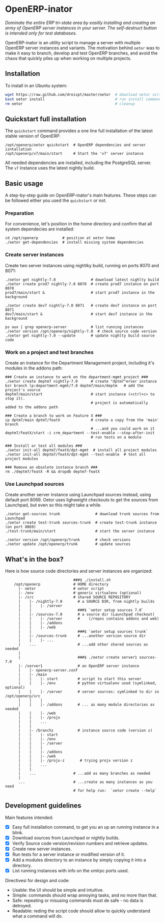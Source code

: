 OpenERP-inator
==============

*Dominate the entire ERP tri-state area by easilly installing and creating an army of OpenERP server instances in your server. The self-destruct button is intended only for test databases.*

OpenERP-inator is an utility script to manage a server with multiple OpenERP server instances and variants.
The motivation behind `oetor` was to make it easy to branch, develop and test OpenERP branches, and avoid the chaos that quickly piles up when working on multiple projects.


Installation
------------

To install in an Ubuntu system:

```bash
wget https://raw.github.com/dreispt/master/oetor  # download oetor script
bash oetor install                                # run install command
rm oetor                                          # cleanup
```


Quickstart full installation
---------------------------

The `quickstart` command provides a one line full installation of the latest stable version of OpenERP:

    /opt/openerp/oetor quickstart  # OpenERP dependencies and server isntallation 
    /opt/openerp/v7/main/start     # Start the 'v7' server instance

All needed dependencies are installed, including the PostgreSQL server.
The `v7` instance uses the latest nightly build. 


Basic usage
-----------

A step-by-step guide on OpenERP-inator's main features.
These steps can be followed either you used the `quickstart` or not.


### Preparation
 
For convenience, let's position in the home directory and confirm that all system dependecies are installed:

    cd /opt/openerp           # position at oetor home
    ./oetor get-dependencies  # install missing system dependencies


### Create server instances

Create two server instances using nightlky build, running on ports 8070 and 8071:

    ./oetor get nightly-7.0                # download latest nighlty build
    ./oetor create prod7 nightly-7.0 8070  # create prod7 instance on port 8070
    prod7/main/start &                     # start prod7 instance in the background
    
    ./oetor create dev7 nightly-7.0 8071   # create dev7 instance on port 8071
    dev7/main/start &                      # start dev7 instance in the  background

    ps aux | grep openerp-server           # list running instances 
    ./oetor version /opt/openerp/nightly-7.0  # check source code version
    ./oetor get nightly-7.0 --update       # update nighlty build source code


### Work on a project and test branches

Create an instance for the Department Management project, including it's modules in the addons path:

    ### Create an instance to work on the department-mgmt project ###
    ./oetor create deptm7 nightly-7.0      # create "dptm7"erver instance
    bzr branch lp:department-mgmt/7.0 deptm7/main/deptm   # add the project's source
    deptm7/main/start                      # start instance (<ctrl+c> to stop it).
                                           # project is automatically added to the addons path
    
    ### Create a branch to work on Feature X ###
    cp dptm7/main dptm7/featX              # create a copy from the 'main' branch 
                                           # ...and you could work on it
    deptm7/featX/start -i crm_department --test-enable --stop-after-init
                                           # run tests on a module
    
    ### Install or test all modules ###
    ./oetor init-all deptm7/featX/dpt-mgmt  # install all project modules
    ./oetor init-all deptm7/featX/dpt-mgmt --test-enable  # test all project modules
    
    ### Remove an obsolete instance branch ###
    rm ./deptm7/featX -R && dropdb deptm7-featX


### Use Launchpad sources

Create another server instance using Launchpad sources instead, using default port 8069.
Oetor uses lighweight checkouts to get the sources from Launchpad, but even so this might take a while.

    ./oetor get-sources trunk                # download trunk sources from Launchpad
    ./oetor create test-trunk sources-trunk  # create test-trunk instance (on port 8069)
    ./test-trunk/main/start                  # start the server instance
    
    ./oetor version /opt/openerp/trunk       # check versions
    ./oetor update /opt/openerp/trunk        # update sources


What's in the box?
------------------

Here is how source code directories and server instances are organized:

                                   ###$ ./install.sh
        /opt/openerp               # HOME directory
          |- oetor                 # oetor script
          |- /env                  # generic virtualenv (optional)
          |- /src                  # shared SOURCE REPOSITORY
          |    |- /nightly-7.0       # a SOURCE DIR, from nightly builds
          |    |    |- /server
          |    |                     ###$ `oetor setup sources 7.0`
          |    |- /sources-7.0       # a source dir (Launchpad checkout)
          |    |    |- /server       #    (/repos contains addons and web)
          |    |    |- /addons
          |    |    |- /web
          |    |                     ###$ `oetor setup sources trunk`
          |    |- /sources-trunk     # ...another version source dir
          |    |    |- ...
          |    ...                   # ...add other shared sources as needed
          |
          |                          ###$ ./oetor create server1 sources-7.0 
          |- /server1                # an OpenERP server instance
          |    |- openerp-server.conf 
          |    |- /main
          |    |    |- start         # script to start this server
          |    |    |- /env          # python virtualenv used (symlinked, optional)
          |    |    |- /server       # server sources: symlinked to dir in /opt/openerp/src
          |    |    | 
          |    |    |- /addons       # ... as many module directories as needed
          |    |    |- /web
          |    |    |- /projx
          |    |    ... 
          |    |
          |    |- /branchz           # instance source code (version z)
          |    |    |- start         
          |    |    |- /env          
          |    |    |- /server       
          |    |    | 
          |    |    |- /addons 
          |    |    |- /web
          |    |    |- /projx-z       # trying projx version z
          |    |    ... 
          |    |
          |    ...                 # ...add as many branches as needed
          |
          ...                      # ...create as many instances as you need
                                   # for help run:  `oetor create --help`


Development guidelines
----------------------

Main features intended:

 - [X] Easy full installation command, to get you an up an running instance in a blink.
 - [X] Download sources from Launchpad or nightly builds.
 - [X] Verify Source code version/revision numbers and retrieve updates.
 - [X] Create new server instances.
 - [X] Run tests for a server instance or modified version of it.
 - [X] Add a modules directory to an instance by simply copying it into a directory.
 - [X]  List running instances with info on the xmlrpc ports used.

Directivesi for design and code:

* Usable: the UI should be simple and intuitive.
* Simple: commands should wrap annoying tasks, and no more than that.
* Safe: repeating or misusing commands must de safe - no data is detroyed.
* Readable: reding the script code should allow to quickly understand what a command will do.

